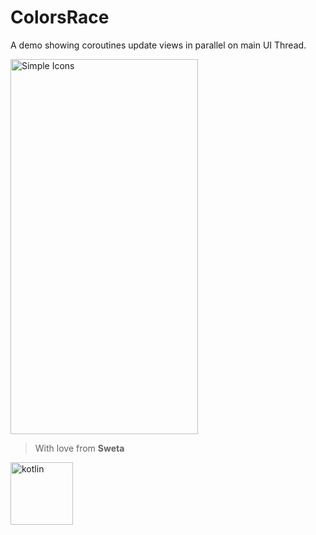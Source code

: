 # ColorsRace
A demo showing coroutines update views in parallel on main UI Thread.


<img src="https://user-images.githubusercontent.com/30392938/80421153-a3872a00-88f9-11ea-9a27-0ea16621e895.jpeg" alt="Simple Icons" width=300 height=600>

> With love from  **Sweta** 

<img src="https://simpleicons.org/icons/kotlin.svg" alt="kotlin" width=100 height=100>



